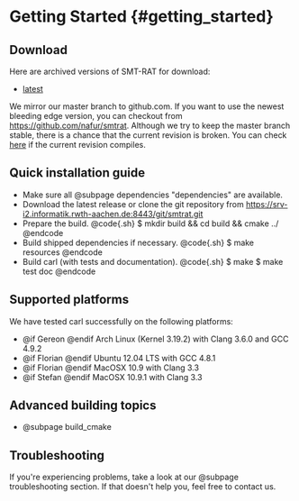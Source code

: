 Getting Started {#getting_started}
=======

Download
--------
Here are archived versions of SMT-RAT for download:
- [latest](http://ths.informatik.rwth-aachen.de/releases/smtrat-latest.tgz)

We mirror our master branch to github.com. If you want to use the newest bleeding edge version, you can checkout from https://github.com/nafur/smtrat.
Although we try to keep the master branch stable, there is a chance that the current revision is broken.
You can check [here](https://travis-ci.org/nafur/smtrat/builds) if the current revision compiles.

Quick installation guide
--------------------------------------------
- Make sure all @subpage dependencies "dependencies" are available.
- Download the latest release or clone the git repository from https://srv-i2.informatik.rwth-aachen.de:8443/git/smtrat.git
- Prepare the build.
@code{.sh}
$ mkdir build && cd build && cmake ../
@endcode
- Build shipped dependencies if necessary.
@code{.sh}
$ make resources
@endcode
- Build carl (with tests and documentation).
@code{.sh}
$ make
$ make test doc
@endcode
 
Supported platforms
--------------------------------------------
We have tested carl successfully on the following platforms:

- @if Gereon @endif     Arch Linux (Kernel 3.19.2) with Clang 3.6.0 and GCC 4.9.2
- @if Florian @endif    Ubuntu 12.04 LTS with GCC 4.8.1
- @if Florian @endif    MacOSX 10.9 with Clang 3.3
- @if Stefan @endif		MacOSX 10.9.1 with Clang 3.3

Advanced building topics
--------------------------------------------
- @subpage build_cmake

Troubleshooting
--------------------------------------------
If you're experiencing problems, take a look at our @subpage troubleshooting section. If that doesn't help you, feel free to contact us.
